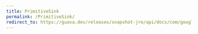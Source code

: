 ```yaml
---
title: PrimitiveSink
permalink: /PrimitiveSink/
redirect_to: https://guava.dev/releases/snapshot-jre/api/docs/com/google/common/hash/PrimitiveSink.html
---
```

